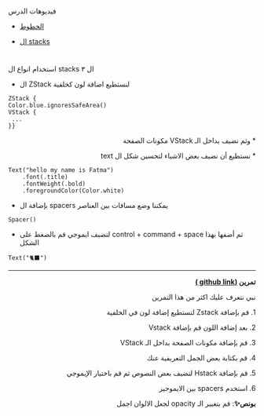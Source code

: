 

# <p dir="rtl">
فيديوهات الدرس</p>

<p dir="rtl">

* [الخطوط](https://youtu.be/OLRtp1v_IjQ)
</p>
<p dir="rtl">

* [ال stacks](https://youtu.be/7M7zPyycC8o)  
</p>

# <p dir="rtl">

استخدام انواع ال stacks ال ٣</p>




   * ال ZStack لنستطيع اضافة لون كخلفية 


   ```
ZStack {
  Color.blue.ignoresSafeArea()
  VStack {
    ...
  }}
```

 <p dir="rtl">
   * وثم نضيف بداخل الـ VStack مكونات الصفحة 
</p>

<p dir="rtl">
* نستطيع أن نضيف بعض الاشياء لتحسين شكل ال text 
</p>

```
Text("hello my name is Fatma")
    .font(.title)
    .fontWeight(.bold)
    .foregroundColor(Color.white)
```


* بإضافة ال spacers يمكننا وضع مسافات بين العناصر 

```  
Spacer()
```


* لتضيف ايموجي قم بالضغط على control + command + space  ثم أضفها بهذا الشكل 

 ```
Text("🐈‍⬛")
```




---

<p dir="rtl">
<strong>تمرين <a href="https://github.com/kuwaitcodes/ios-cw-2">(github link )</a></strong></p>


<p dir="rtl">
نبي نتعرف عليك اكثر من هذا التمرين</p>



<p dir="rtl">
1.  قم بإضافة Zstack لتستطيع إضافة لون في الخلفية 
</p>
<p dir="rtl">
2. بعد إضافة اللون قم بإضافة Vstack 
</p>
<p dir="rtl">
3. قم بإضافة مكونات الصفحة بداخل الـ VStack 
</p>
<p dir="rtl">
4. قم بكتابة بعض الجمل التعريفية عنك 
</p>
<p dir="rtl">
5. قم بإضافة Hstack لتضيف بعض النصوص ثم قم باختيار  الإيموجي 
</p>
<p dir="rtl">
6. استخدم spacers بين الايموجيز
</p>
<p>

<p dir="rtl">
<strong>بونص✨</strong>: قم بتغيير الـ opacity لجعل الالوان اجمل </p>

